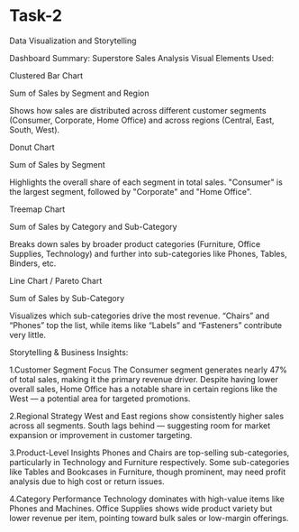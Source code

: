 # Task-2
Data Visualization and Storytelling

Dashboard Summary: Superstore Sales Analysis
Visual Elements Used:

Clustered Bar Chart

Sum of Sales by Segment and Region

Shows how sales are distributed across different customer segments (Consumer, Corporate, Home Office) and across regions (Central, East, South, West).

Donut Chart

Sum of Sales by Segment

Highlights the overall share of each segment in total sales. "Consumer" is the largest segment, followed by "Corporate" and "Home Office".

Treemap Chart

Sum of Sales by Category and Sub-Category

Breaks down sales by broader product categories (Furniture, Office Supplies, Technology) and further into sub-categories like Phones, Tables, Binders, etc.

Line Chart / Pareto Chart

 Sum of Sales by Sub-Category
 
Visualizes which sub-categories drive the most revenue. “Chairs” and “Phones” top the list, while items like “Labels” and “Fasteners” contribute very little.

Storytelling & Business Insights:

1️.Customer Segment Focus
The Consumer segment generates nearly 47% of total sales, making it the primary revenue driver.
Despite having lower overall sales, Home Office has a notable share in certain regions like the West — a potential area for targeted promotions.

2.Regional Strategy
West and East regions show consistently higher sales across all segments.
South lags behind — suggesting room for market expansion or improvement in customer targeting.

3.Product-Level Insights
Phones and Chairs are top-selling sub-categories, particularly in Technology and Furniture respectively.
Some sub-categories like Tables and Bookcases in Furniture, though prominent, may need profit analysis due to high cost or return issues.

4.Category Performance
Technology dominates with high-value items like Phones and Machines.
Office Supplies shows wide product variety but lower revenue per item, pointing toward bulk sales or low-margin offerings.

